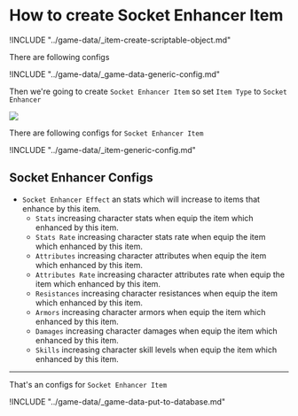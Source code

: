 # How to create Socket Enhancer Item

!INCLUDE "../game-data/_item-create-scriptable-object.md"

There are following configs

!INCLUDE "../game-data/_game-data-generic-config.md"

Then we're going to create `Socket Enhancer Item` so set `Item Type` to `Socket Enhancer`

![](../images/items/003-9.png)

There are following configs for `Socket Enhancer Item`

!INCLUDE "../game-data/_item-generic-config.md"

## Socket Enhancer Configs

- `Socket Enhancer Effect` an stats which will increase to items that enhance by this item. 
    * `Stats` increasing character stats when equip the item which enhanced by this item.
    * `Stats Rate` increasing character stats rate when equip the item which enhanced by this item.
    * `Attributes` increasing character attributes when equip the item which enhanced by this item.
    * `Attributes Rate` increasing character attributes rate when equip the item which enhanced by this item.
    * `Resistances` increasing character resistances when equip the item which enhanced by this item.
    * `Armors` increasing character armors when equip the item which enhanced by this item.
    * `Damages` increasing character damages when equip the item which enhanced by this item.
    * `Skills` increasing character skill levels when equip the item which enhanced by this item.

* * *

That's an configs for `Socket Enhancer Item`

!INCLUDE "../game-data/_game-data-put-to-database.md"